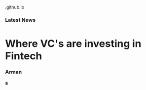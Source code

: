 <Elsiece>.github.io
<doctype html>
<html>
<body>
<div>
<h3>Latest News<h/3>
<h1>Where VC's are investing in Fintech</h1>
<p>Arman</p>s
</div>
</body>
</html>
